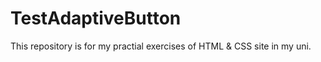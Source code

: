 # TestAdaptiveButton
This repository is for my practial exercises of HTML &amp; CSS site in my uni.
